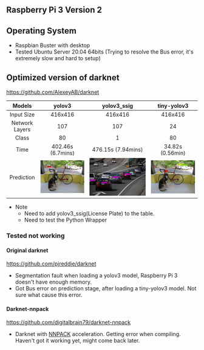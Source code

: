 ## Raspberry Pi 3 Version 2

## Operating System
- Raspbian Buster with desktop
- Tested Ubuntu Server 20.04 64bits (Trying to resolve the Bus error, it's extremely slow and hard to setup)

## Optimized version of darknet
https://github.com/AlexeyAB/darknet

| Models | yolov3 | yolov3_ssig | tiny-yolov3 |
|:------:|:------:|:------:| :------: |
| Input Size | 416x416 | 416x416 | 416x416 |
| Network Layers | 107 | 107 | 24 |
| Class | 80 | 1 | 80 |
| Time | 402.46s (6.7mins) | 476.15s (7.94mins) | 34.82s (0.56min) |
| Prediction | <img src="images/yolov3_pred.jpg"> | <img src="images/ssig_pred.jpg"> | <img src="images/tiny_yolov3_pred.jpg"> |

- Note
  - Need to add yolov3_ssig(License Plate) to the table.
  - Need to test the Python Wrapper


### Tested not working
#### Original darknet
https://github.com/pjreddie/darknet

- Segmentation fault when loading a yolov3 model, Raspberry Pi 3 doesn't have enough memory.
- Got Bus error on prediction stage, after loading a tiny-yolov3 model. Not sure what cause this error.

#### Darknet-nnpack
https://github.com/digitalbrain79/darknet-nnpack

- Darknet with [NNPACK](https://github.com/Maratyszcza/NNPACK) acceleration. Getting error when compiling. Haven't got it working yet, might come back later.
